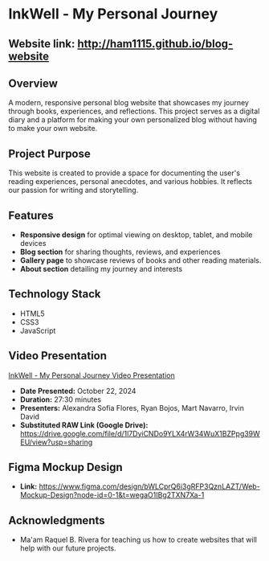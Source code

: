 # InkWell - My Personal Journey

## Website link: **http://ham1115.github.io/blog-website**

## Overview
A modern, responsive personal blog website that showcases my journey through books, experiences, and reflections. This project serves as a digital diary and a platform for making your own personalized blog without having to make your own website.

## Project Purpose
This website is created to provide a space for documenting the user's reading experiences, personal anecdotes, and various hobbies. It reflects our passion for writing and storytelling.

## Features
- **Responsive design** for optimal viewing on desktop, tablet, and mobile devices
- **Blog section** for sharing thoughts, reviews, and experiences
- **Gallery page** to showcase reviews of books and other reading materials.
- **About section** detailing my journey and interests

## Technology Stack
- HTML5
- CSS3
- JavaScript

## Video Presentation
[InkWell - My Personal Journey Video Presentation](https://drive.google.com/file/d/1l7DyiCNDo9YLX4rW34WuX1BZPpg39WEU/view?usp=sharing)
- **Date Presented:** October 22, 2024
- **Duration:** 27:30 minutes
- **Presenters:** Alexandra Sofia Flores, Ryan Bojos, Mart Navarro, Irvin David
- **Substituted RAW Link (Google Drive):** https://drive.google.com/file/d/1l7DyiCNDo9YLX4rW34WuX1BZPpg39WEU/view?usp=sharing

## Figma Mockup Design 
- **Link:** https://www.figma.com/design/bWLCprQ6i3gRFP3QznLAZT/Web-Mockup-Design?node-id=0-1&t=wegaO1IBg2TXN7Xa-1
## Acknowledgments
- Ma'am Raquel B. Rivera for teaching us how to create websites that will help with our future projects.

